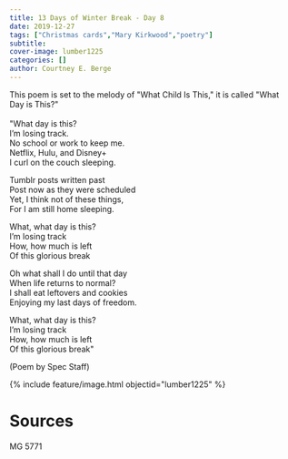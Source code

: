 ```yaml
---
title: 13 Days of Winter Break - Day 8
date: 2019-12-27
tags: ["Christmas cards","Mary Kirkwood","poetry"]
subtitle: 
cover-image: lumber1225
categories: []
author: Courtney E. Berge
---
```


<p>This poem is set to the melody of "What Child Is This," it is called "What Day is This?"<br/><br/>"What day is this?<br/>I’m losing track.<br/>No school or work to keep me.<br/>Netflix, Hulu, and Disney+<br/>I curl on the couch sleeping.</p><p>Tumblr posts written past<br/>Post now as they were scheduled<br/>Yet, I think not of these things,<br/>For I am still home sleeping.</p><p>What, what day is this?<br/>I’m losing track <br/>How, how much is left<br/>Of this glorious break</p><p>Oh what shall I do until that day<br/>When life returns to normal?<br/>I shall eat leftovers and cookies<br/>Enjoying my last days of freedom. </p><p>

What, what day is this?<br/>I’m losing track <br/>How, how much is left<br/>Of this glorious break"<br/></p>

(Poem by Spec Staff)

{% include feature/image.html objectid="lumber1225" %}

# Sources

MG 5771